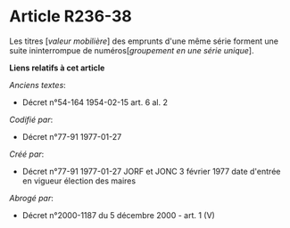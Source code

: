 # Article R236-38

Les titres [*valeur mobilière*] des emprunts d'une même série forment une suite ininterrompue de numéros[*groupement en une
série unique*].

**Liens relatifs à cet article**

_Anciens textes_:

  - Décret n°54-164 1954-02-15 art. 6 al. 2

_Codifié par_:

  - Décret n°77-91 1977-01-27

_Créé par_:

  - Décret n°77-91 1977-01-27 JORF et JONC 3 février 1977 date d'entrée en vigueur élection des maires

_Abrogé par_:

  - Décret n°2000-1187 du 5 décembre 2000 - art. 1 (V)
